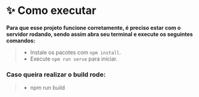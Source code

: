 # **✨ Como executar**

**Para que esse projeto funcione corretamente, é preciso estar com o servidor rodando, sendo assim abra seu terminal e execute os seguintes comandos:**

> - Instale os pacotes com `npm install`.
> - Execute `npm run serve` para iniciar.

### **Caso queira realizar o build rode:**
> - npm run build
